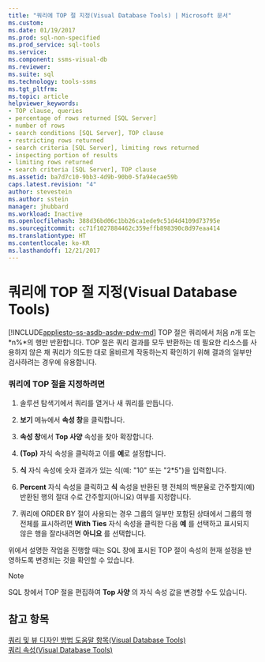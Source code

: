 ```yaml
---
title: "쿼리에 TOP 절 지정(Visual Database Tools) | Microsoft 문서"
ms.custom: 
ms.date: 01/19/2017
ms.prod: sql-non-specified
ms.prod_service: sql-tools
ms.service: 
ms.component: ssms-visual-db
ms.reviewer: 
ms.suite: sql
ms.technology: tools-ssms
ms.tgt_pltfrm: 
ms.topic: article
helpviewer_keywords:
- TOP clause, queries
- percentage of rows returned [SQL Server]
- number of rows
- search conditions [SQL Server], TOP clause
- restricting rows returned
- search criteria [SQL Server], limiting rows returned
- inspecting portion of results
- limiting rows returned
- search criteria [SQL Server], TOP clause
ms.assetid: ba7d7c10-9bb3-4d9b-90b0-5fa94ecae59b
caps.latest.revision: "4"
author: stevestein
ms.author: sstein
manager: jhubbard
ms.workload: Inactive
ms.openlocfilehash: 388d36bd06c1bb26ca1ede9c51d4d4109d73795e
ms.sourcegitcommit: cc71f1027884462c359effb898390c8d97eaa414
ms.translationtype: HT
ms.contentlocale: ko-KR
ms.lasthandoff: 12/21/2017
---
```

# <a name="specify-the-top-clause-in-queries-visual-database-tools"></a>쿼리에 TOP 절 지정(Visual Database Tools)
[!INCLUDE[appliesto-ss-asdb-asdw-pdw-md](../../includes/appliesto-ss-asdb-asdw-pdw-md.md)] TOP 절은 쿼리에서 처음 *n*개 또는 *n%*의 행만 반환합니다. TOP 절은 쿼리 결과를 모두 반환하는 데 필요한 리소스를 사용하지 않은 채 쿼리가 의도한 대로 올바르게 작동하는지 확인하기 위해 결과의 일부만 검사하려는 경우에 유용합니다.  
  
### <a name="to-specify-the-top-clause-in-queries"></a>쿼리에 TOP 절을 지정하려면  
  
1.  솔루션 탐색기에서 쿼리를 열거나 새 쿼리를 만듭니다.  
  
2.  **보기** 메뉴에서 **속성 창**을 클릭합니다.  
  
3.  **속성 창**에서 **Top 사양** 속성을 찾아 확장합니다.  
  
4.  **(Top)** 자식 속성을 클릭하고 이를 **예**로 설정합니다.  
  
5.  **식** 자식 속성에 숫자 결과가 있는 식(예: "10" 또는 "2*5")을 입력합니다.  
  
6.  **Percent** 자식 속성을 클릭하고 **식** 속성을 반환된 행 전체의 백분율로 간주할지(예) 반환된 행의 절대 수로 간주할지(아니요) 여부를 지정합니다.  
  
7.  쿼리에 ORDER BY 절이 사용되는 경우 그룹의 일부만 포함된 상태에서 그룹의 행 전체를 표시하려면 **With Ties** 자식 속성을 클릭한 다음 **예** 를 선택하고 표시되지 않은 행을 잘라내려면 **아니요** 를 선택합니다.  
  
위에서 설명한 작업을 진행할 때는 SQL 창에 표시된 TOP 절이 속성의 현재 설정을 반영하도록 변경되는 것을 확인할 수 있습니다.  
  
> [!NOTE]  
> SQL 창에서 TOP 절을 편집하여 **Top 사양** 의 자식 속성 값을 변경할 수도 있습니다.  
  
## <a name="see-also"></a>참고 항목  
[쿼리 및 뷰 디자인 방법 도움말 항목&#40;Visual Database Tools&#41;](../../ssms/visual-db-tools/design-queries-and-views-how-to-topics-visual-database-tools.md)  
[쿼리 속성&#40;Visual Database Tools&#41;](../../ssms/visual-db-tools/query-properties-visual-database-tools.md)  
  
